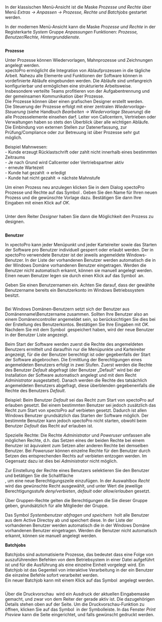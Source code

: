 <!DOCTYPE html>
<html>
<head>
<meta charset="utf-8">
<meta name="viewport" content="width=device-width, initial-scale=1.0">
<title>300_Prozesse_Rechte_und_Batchjobs.md</title>
<link rel="stylesheet" href="https://stackedit.io/res-min/themes/base.css" />
<script type="text/javascript" src="https://cdn.mathjax.org/mathjax/latest/MathJax.js?config=TeX-AMS_HTML"></script>
</head>
<body><div class="container"><p>In der klassischen Menü-Ansicht ist die Maske <em>Prozesse und Rechte</em> über Menü <em>Extras → Anpassen → Prozesse, Rechte und Batchjobs</em> gestartet werden.</p>

<p>In der modernen Menü-Ansicht kann die Maske <em>Prozesse und Rechte</em> in der Registerkarte <em>System</em> Gruppe <em>Anpassungen</em> Funktionen: <em>Prozesse, Benutzer/Rechte, Hintergrunddienste</em>.</p>

<p><img src="http://xpecto.github.io/docs/img/img_1462180609955.png" alt="" title=""></p>

<p><strong>Prozesse</strong></p>

<p>Unter Prozesse können Wiedervorlagen, Mahnprozesse und Zeichnungen angelegt werden. <br>
xpectoPro ermöglicht die Integration von Ablaufprozessen in die tägliche Arbeit. Nahezu alle Elemente und Funktionen der Software können in vordefinierte Abläufe eingebunden werden. Die Abläufe sind umfangreich konfigurierbar und ermöglichen eine strukturierte Arbeitsweise. Insbesondere verteilte Teams profitieren von der Aufgabentrennung und der gemeinsamen Kommunikation über Prozesse. <br>
Die Prozesse können über einen grafischen Designer erstellt werden.  <br>
Die Steuerung der Prozesse erfolgt mit einer zentralen <em>Wiedervorlage-Steuerung</em> (siehe Handbuch <em>Bearbeiten → Wiedervorlage Steuerung</em>) die alle Prozesselemente einsehen darf. Leiter von Callcentern, Vertrieben oder Verwaltungen haben so stets den Überblick über alle wichtigen Abläufe. <br>
Die Einbindung von externen Stellen zur Datenerfassung, zur Prüfung/Compliance oder zur Betreuung ist über Prozesse sehr gut möglich. </p>

<p>Beispiel Mahnwesen: <br>
- Kunde erzeugt Rücklastschrift oder zahlt nicht innerhalb eines bestimmten Zeitraums  <br>
- Je nach Grund wird Callcenter oder Vertriebspartner aktiv  <br>
- erneute Wartezeit  <br>
- Kunde hat gezahlt → erledigt  <br>
- Kunde hat nicht gezahlt → nächste Mahnstufe</p>

<p>Um einen Prozess neu anzulegen klicken Sie in dem Dialog xpectoPro Prozesse und Rechte auf das Symbol <img src="http://xpecto.github.io/docs/img/img_1442841693322.png" alt="" title="">. Geben Sie den Name für Ihren neuen Prozess und die gewünschte Vorlage dazu. Bestätigen Sie dann Ihre Eingaben mit einen Klick auf <em>OK</em>. </p>

<p><img src="http://xpecto.github.io/docs/img/img_1462179894814.png" alt="" title=""></p>

<p>Unter dem Reiter <em>Designer</em> haben Sie dann die Möglichkeit den Prozess zu designen. </p>

<p><img src="http://xpecto.github.io/docs/img/img_1462180172219.png" alt="" title=""></p>

<p><strong>Benutzer</strong></p>

<p>In xpectoPro kann jeder Menüpunkt und jeder Karteireiter sowie das Starten der Software pro Benutzer individuell gesperrt oder erlaubt werden. Der in xpectoPro verwendete Benutzer ist der jeweils angemeldete Windows-Benutzer. In der Liste der vorhandenen Benutzer werden automatisch die in der Windows Domäne vorhandenen Benutzer eingetragen. Werden die Benutzer nicht automatisch erkannt, können sie manuell angelegt werden. Einen neuen Benutzer legen sie durch einen Klick auf das Symbol <img src="http://xpecto.github.io/docs/img/img_1462187089244.png" alt="" title=""> an. </p>

<p>Geben Sie einen Benutzernamen ein. Achten Sie darauf, dass der gewählte Benutzername bereits ein Benutzerkonto im Windows Betriebssystem besitzt. </p>

<p><img src="http://xpecto.github.io/docs/img/img_1424427033970.png" alt="" title=""></p>

<p>Bei Windows Domänen-Benutzern setzt sich der Benutzer aus Domänenname\Benutzername zusammen. Sollten Ihre Benutzer also an einem Domänencontroller angemeldet sein, so berücksichtigen Sie dies bei der Erstellung des Benutzerkontos. Bestätigen Sie Ihre Eingaben mit <em>OK</em>. Nachdem Sie mit dem Symbol <img src="http://xpecto.github.io/docs/img/img_1462187128337.png" alt="" title=""> gespeichert haben, wird der neue Benutzer in der Benutzer Liste angezeigt. </p>

<p>Beim Start der Software werden zuerst die Rechte des angemeldeten Benutzers ermittelt und daraufhin nur die Menüpunkte und Karteireiter angezeigt, für die der Benutzer berechtigt ist oder gegebenfalls der Start der Software abgebrochen. Die Ermittlung der Berechtigungen eines angemeldeten Benutzers erfolgt in zwei Stufen. Zuerst werden die Rechte des Benutzer <em>Default</em> abgefragt (der Benutzer „Default” wird  bei der Installation der Software automatisch angelegt und mit dem Recht <em>Administrator</em> ausgestattet). Danach werden die Rechte des tatsächlich angemeldeten Benutzers abgefragt, diese überblenden gegebenenfalls die Rechte des Benutzers <em>Default</em>. </p>

<p>Beispiel: Beim Benutzer <em>Default</em> sei das Recht zum Start von xpectoPro auf erlauben gesetzt. Bei einem bestimmten Benutzer sei jedoch zusätzlich das Recht zum Start von xpectoPro auf verbieten gesetzt. Dadurch ist allen Windows Benutzer grundsätzlich das Starten der Software möglich. Der bestimmte Benutzer kann jedoch xpectoPro nicht starten, obwohl beim Benutzer <em>Default</em> das Recht auf erlauben ist. </p>

<p>Spezielle Rechte: Die Rechte <em>Administrator</em> und <em>Poweruser</em> umfassen alle möglichen Rechte, d.h. das Setzen eines der beiden Rechte bei einem Benutzer ist äquivalent zum Setzen aller anderen Rechte bei demselben Benutzer. Bei <em>Poweruser</em> können einzelne Rechte für den Benutzer durch Setzen des entsprechenden Rechts auf verbieten entzogen werden. Im Gegensatz dazu ist dies bei <em>Administrator</em> nicht möglich.</p>

<p>Zur Einstellung der Rechte eines Benutzers selektieren Sie den Benutzer und betätigen Sie die Schaltfläche  <br>
 <img src="http://xpecto.github.io/docs/img/img_1424439295301.png" alt="" title="">, um eine neue Berechtigungszeile einzufügen. In der Auswahlbox <em>Recht</em> wird das gewünschte Recht ausgewählt, und unter Wert die jeweilige Berechtigungsstufe <em>deny/verbieten</em>, <em>default</em> oder <em>allow/erlauben</em> gesetzt.</p>

<p>Über Gruppen-Rechte gelten die Berechtigungen die Sie dieser Gruppe geben, grundsätzlich für alle Mitglieder der Gruppe. </p>

<p>Das Symbol <em>Systembenutzer abfragen und speichern</em> <img src="http://xpecto.github.io/docs/img/img_1462187160501.png" alt="" title=""> holt alle Benutzer aus dem Active Directoy ab und speichert diese. In der Liste der vorhandenen Benutzer werden automatisch die in der Windows Domäne vorhandenen Benutzer eingetragen. Werden die Benutzer nicht automatisch erkannt, können sie manuell angelegt werden. </p>

<p><strong>Batchjobs</strong></p>

<p>Batchjobs sind automatisierte Prozesse, das bedeutet dass eine Folge von auszuführenden Befehlen von dem Betriebsystem in einer Datei aufgeführt ist und für die Ausführung als eine einzelne Einheit vorgelegt wird. Ein Batchjob ist das Gegenteil von interaktive Verarbeitung in der ein Benutzer die einzelne Befehle sofort verarbeitet werden. <br>
Ein neuer Batchjob kann mit einem Klick auf das Symbol <img src="http://xpecto.github.io/docs/img/img_1462187304079.png" alt="" title=""> angelegt werden.</p>

<p><img src="http://xpecto.github.io/docs/img/img_1462187275440.png" alt="" title=""></p>

<p>Über die Druckvorschau <img src="http://xpecto.github.io/docs/img/img_1462187329274.png" alt="" title=""> wird ein Ausdruck der aktuellen Eingabemaske gemacht, und zwar von dem Reiter der gerade aktiv ist. Die dazugehörigen Details stehen oben auf der Seite. Um die Druckvorschau-Funktion zu öffnen, klicken Sie auf das Symbol <img src="http://xpecto.github.io/docs/img/img_1462187337467.png" alt="" title=""> in der Symbolleiste. In das Fenster <em>Print Preview</em> kann die Seite eingerichtet, und falls gewünscht gedruckt werden.</p></div></body>
</html>
